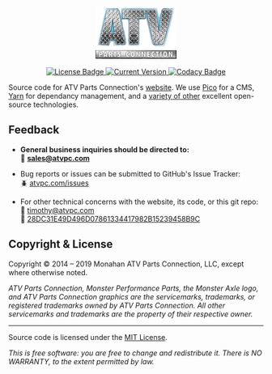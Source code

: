 <p align="center">
    <img src="https://raw.githubusercontent.com/atvpc/atvpc.com/master/themes/atvpc-bootstrap/img/logo.png" alt="ATV Parts Connection Logo">
</p>
<p align="center">
    <a href="https://github.com/atvpc/atvpc.com/blob/master/LICENSE">
        <img src="https://img.shields.io/github/license/atvpc/atvpc.com.svg" alt="License Badge">
    </a>
    <a href="https://github.com/atvpc/atvpc.com/releases">
        <img src="https://img.shields.io/github/tag/atvpc/atvpc.com.svg" alt="Current Version">
    </a>
    <a href="https://www.codacy.com/app/timothykeith/atvpc.com">
        <img src="https://api.codacy.com/project/badge/Grade/c18d8f710dc744fb940f1124b0f9378e" alt="Codacy Badge">
    </a>
</p>

Source code for ATV Parts Connection's [website](http://atvpc.com). We use [Pico](https://github.com/picocms/Pico) for a CMS, [Yarn](https://yarnpkg.com/en/) for dependancy management, and a [variety of other](https://github.com/atvpc/atvpc.com/blob/bootstrap/humans.txt) excellent open-source technologies.

## Feedback

- **General business inquiries should be directed to:**  
  :email: **[sales@atvpc.com](mailto:sales@atvpc.com)**

- Bug reports or issues can be submitted to GitHub's Issue Tracker:  
  :beetle: [atvpc.com/issues](https://github.com/atvpc/atvpc.com/issues)

- For other technical concerns with the website, its code, or this git repo:  
  :email: [timothy@atvpc.com](mailto:timothy@atvpc.com)  
  :key: [28DC31E49D496D07861334417982B15239458B9C](https://gist.github.com/keithieopia/9dd6d4197f76c244e2e0daa4ebcd5c15)


## Copyright & License
Copyright &copy; 2014 &ndash; 2019 Monahan ATV Parts Connection, LLC, except where otherwise noted.

*ATV Parts Connection, Monster Performance Parts, the Monster Axle logo, and ATV Parts Connection graphics are the servicemarks, trademarks, or registered trademarks owned by ATV Parts Connection. All other servicemarks and trademarks are the property of their respective owner.*

---

Source code is licensed under the [MIT License](https://github.com/atvpc/atvpc.com/blob/master/LICENSE).

*This is free software: you are free to change and redistribute it. There is NO WARRANTY, to the extent permitted by law.*
